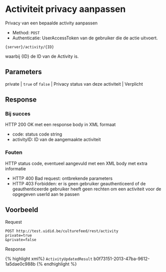 ---
---

# Activiteit privacy aanpassen

Privacy van een bepaalde activity aanpassen

* Method: `POST`
* Authenticatie: UserAccessToken van de gebruiker die de actie uitvoert.

```
{server}/activity/{ID}
```

waarbij {ID} de ID van de Activity is.

## Parameters

private | `true` of `false` |	Privacy status van deze activiteit |	Verplicht

## Response

### Bij succes

HTTP 200 OK met een response body in XML formaat
* code: status code string
* activityID: ID van de aangemaakte activiteit

### Fouten

HTTP status code, eventueel aangevuld met een XML body met extra informatie

* HTTP 400 Bad request: ontbrekende parameters
* HTTP 403 Forbidden: er is geen gebruiker geauthenticeerd of de geauthenticeerde gebruiker heeft geen rechten om een activiteit voor de opgegeven userId aan te passen

## Voorbeeld

Request

```
POST http://test.uidid.be/culturefeed/rest/activity
private=true
&private=false
```

Response

{% highlight xml%}
	<?xml version="1.0" encoding="UTF-8" standalone="yes"?>
	<response xmlns:rdf="http://www.w3.org/1999/02/22-rdf-syntax-ns" xmlns:foaf="http://xmlns.com/foaf/0.1/" xmlns:geo="http://www.w3.org/2003/01/geo/wgs84_pos#">
	<code>ActivityUpdatedResult</code>
	<activityId>b0f73151-2013-47ba-9612-1a5dae0c988b</activityId>
	</response>
{% endhighlight %}
